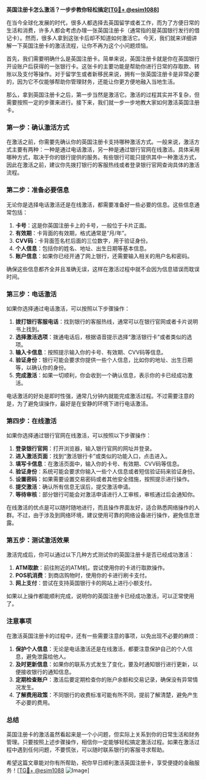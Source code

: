 **英国注册卡怎么激活？一步步教你轻松搞定[[TG💪+ @esim1088](https://t.me/s/esim1088)]**

在当今全球化发展的时代，很多人都选择去英国留学或者工作，而为了方便日常的生活和消费，许多人都会考虑办理一张英国注册卡（通常指的是英国银行发行的借记卡）。然而，很多人拿到这张卡后却不知道如何激活它。今天，我们就来详细讲解一下英国注册卡的激活流程，让你不再为这个小问题烦恼。

首先，我们需要明确什么是英国注册卡。简单来说，英国注册卡就是你在英国银行开设账户后获得的一张银行卡。这张卡的主要功能是帮助你进行日常的存取款、转账以及支付等操作。对于留学生或者新移民来说，拥有一张英国注册卡是非常必要的，因为它不仅能够帮助你管理财务，还能让你更方便地融入当地生活。

那么，拿到英国注册卡之后，第一步当然是激活它。激活的过程其实并不复杂，但需要按照一定的步骤来进行。接下来，我们就一步一步地教大家如何激活英国注册卡。

### 第一步：确认激活方式

在激活之前，你需要先确认你的英国注册卡支持哪种激活方式。一般来说，激活方式主要有两种：一种是通过电话激活，另一种是通过银行官网在线激活。具体采用哪种方式，取决于你的银行提供的服务。有些银行可能只提供其中一种激活方式，因此在激活之前，建议你先拨打银行的客服热线或者登录银行官网查询具体的激活流程。

### 第二步：准备必要信息

无论你是选择电话激活还是在线激活，都需要准备好一些必要的信息。这些信息通常包括：

1. **卡号**：这是你英国注册卡上的卡号，一般位于卡片正面。
2. **有效期**：卡背面的有效期，格式通常是“月/年”。
3. **CVV码**：卡背面签名栏后面的三位数字，用于验证身份。
4. **个人信息**：包括你的姓名、地址、出生日期等基本信息。
5. **账户信息**：如果你已经开通了网上银行，还需要输入相关的用户名和密码。

确保这些信息都齐全并且准确无误，这样在激活过程中就不会因为信息错误而耽误时间。

### 第三步：电话激活

如果你选择通过电话激活，可以按照以下步骤操作：

1. **拨打银行客服电话**：找到银行的客服热线，通常可以在银行官网或者卡片说明书上找到。
2. **选择激活选项**：拨通电话后，根据语音提示选择“激活银行卡”或者类似的选项。
3. **输入卡信息**：按照提示输入你的卡号、有效期、CVV码等信息。
4. **验证身份**：银行可能会要求你提供一些个人信息，比如你的地址、出生日期等，以确认你的身份。
5. **完成激活**：如果一切顺利，你会收到一个确认信息，表示你的卡已经成功激活。

电话激活的好处是即时性强，通常几分钟内就能完成激活过程。不过需要注意的是，为了避免误操作，最好是在安静的环境下进行电话激活。

### 第四步：在线激活

如果你选择通过银行官网在线激活，可以按照以下步骤操作：

1. **登录银行官网**：打开浏览器，输入银行官网的网址并登录。
2. **进入激活页面**：找到“激活银行卡”或类似的功能入口，点击进入。
3. **填写卡信息**：在激活页面中，输入你的卡号、有效期、CVV码等信息。
4. **验证身份**：系统可能会要求你输入一些个人信息或者短信验证码来验证身份。
5. **设置密码**：如果需要设置交易密码或者其他安全措施，按照提示进行操作。
6. **提交激活**：确认所有信息无误后，提交激活申请。
7. **等待审核**：部分银行可能会对激活申请进行人工审核，审核通过后会通知你。

在线激活的优点是可以随时随地进行，而且操作界面友好，适合熟悉网络操作的人群。不过，由于涉及到网络环境，建议使用可靠的网络设备进行操作，避免信息泄露。

### 第五步：测试激活效果

激活完成后，你可以通过以下几种方式测试你的英国注册卡是否已经成功激活：

1. **ATM取款**：前往附近的ATM机，尝试使用你的卡进行取款操作。
2. **POS机消费**：到商店购物时，使用你的卡进行刷卡支付。
3. **网上支付**：尝试在支持英国银行卡的网站上进行小额支付。

如果以上操作都能顺利完成，说明你的英国注册卡已经成功激活，可以正常使用了。

### 注意事项

在激活英国注册卡的过程中，还有一些需要注意的事项，以免出现不必要的麻烦：

1. **保护个人信息**：无论是电话激活还是在线激活，都要注意保护自己的个人信息，避免泄露给他人。
2. **及时更新信息**：如果你的联系方式发生了变化，要及时通知银行进行更新，以便接收银行的通知信息。
3. **定期检查账户**：激活后要定期检查你的账户余额和交易记录，确保没有异常情况发生。
4. **了解费用政策**：不同银行的收费标准可能有所不同，提前了解清楚，避免产生不必要的费用。

### 总结

英国注册卡的激活虽然看起来是一个小问题，但实际上关系到你的日常生活和财务管理。只要按照上述步骤操作，相信你一定能够轻松搞定激活过程。如果在激活过程中遇到任何问题，不要慌张，可以随时联系银行的客服寻求帮助。

希望这篇文章能对你有所帮助，祝你早日顺利激活英国注册卡，享受便捷的金融服务！[[TG💪+ @esim1088](https://t.me/s/esim1088) ![Image](https://i.postimg.cc/4NQfJmqS/Snipaste-2025-05-13-00-14-12.png)]